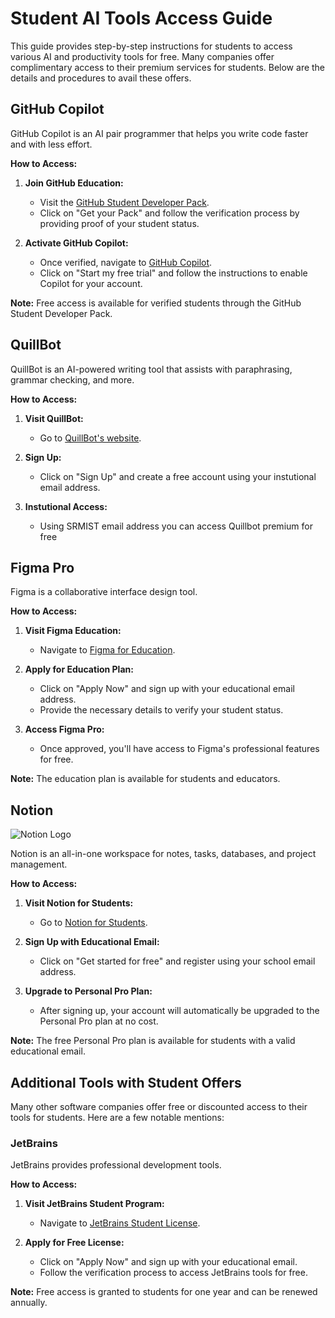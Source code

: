 # Student AI Tools Access Guide

This guide provides step-by-step instructions for students to access various AI and productivity tools for free. Many companies offer complimentary access to their premium services for students. Below are the details and procedures to avail these offers.

## GitHub Copilot

GitHub Copilot is an AI pair programmer that helps you write code faster and with less effort.

**How to Access:**

1. **Join GitHub Education:**
   - Visit the [GitHub Student Developer Pack](https://education.github.com/pack).
   - Click on "Get your Pack" and follow the verification process by providing proof of your student status.

2. **Activate GitHub Copilot:**
   - Once verified, navigate to [GitHub Copilot](https://github.com/features/copilot).
   - Click on "Start my free trial" and follow the instructions to enable Copilot for your account.

**Note:** Free access is available for verified students through the GitHub Student Developer Pack. 

## QuillBot

QuillBot is an AI-powered writing tool that assists with paraphrasing, grammar checking, and more.

**How to Access:**

1. **Visit QuillBot:**
   - Go to [QuillBot's website](https://quillbot.com).

2. **Sign Up:**
   - Click on "Sign Up" and create a free account using your instutional email address.

3. **Instutional Access:**
   - Using SRMIST email address you can access Quillbot premium for free


## Figma Pro

Figma is a collaborative interface design tool.

**How to Access:**

1. **Visit Figma Education:**
   - Navigate to [Figma for Education](https://www.figma.com/education/).

2. **Apply for Education Plan:**
   - Click on "Apply Now" and sign up with your educational email address.
   - Provide the necessary details to verify your student status.

3. **Access Figma Pro:**
   - Once approved, you'll have access to Figma's professional features for free.

**Note:** The education plan is available for students and educators.

## Notion

![Notion Logo](https://upload.wikimedia.org/wikipedia/commons/e/e9/Notion-logo.svg)

Notion is an all-in-one workspace for notes, tasks, databases, and project management.

**How to Access:**

1. **Visit Notion for Students:**
   - Go to [Notion for Students](https://www.notion.so/students).

2. **Sign Up with Educational Email:**
   - Click on "Get started for free" and register using your school email address.

3. **Upgrade to Personal Pro Plan:**
   - After signing up, your account will automatically be upgraded to the Personal Pro plan at no cost.

**Note:** The free Personal Pro plan is available for students with a valid educational email.

## Additional Tools with Student Offers

Many other software companies offer free or discounted access to their tools for students. Here are a few notable mentions:

### JetBrains

JetBrains provides professional development tools.

**How to Access:**

1. **Visit JetBrains Student Program:**
   - Navigate to [JetBrains Student License](https://www.jetbrains.com/community/education/#students).

2. **Apply for Free License:**
   - Click on "Apply Now" and sign up with your educational email.
   - Follow the verification process to access JetBrains tools for free.

**Note:** Free access is granted to students for one year and can be renewed annually.




